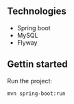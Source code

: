 ## Technologies
- Spring boot
- MySQL
- Flyway

## Gettin started
Run the project: 
```
mvn spring-boot:run
```
